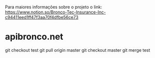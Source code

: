 Para maiores informações sobre o projeto o link: https://www.notion.so/Bronco-Tec-Insurance-Inc-c94411eed1ff47f3aa70f4dfbe56ce73

# apibronco.net

git checkout test
git pull origin master
git checkout master
git merge test
